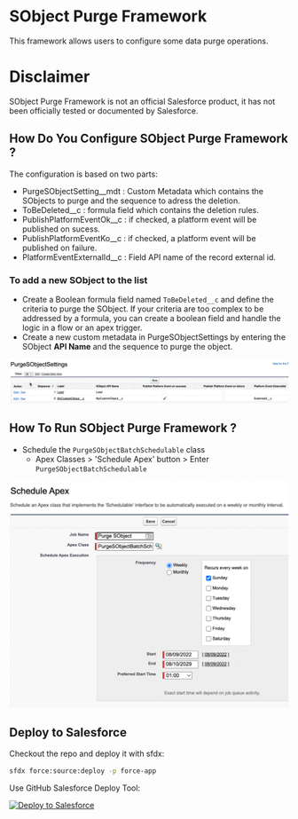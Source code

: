 # SObject Purge Framework

This framework allows users to configure some data purge operations.

# Disclaimer
SObject Purge Framework is not an official Salesforce product, it has not been officially tested or documented by Salesforce.

## How Do You Configure SObject Purge Framework ?

The configuration is based on two parts:

- PurgeSObjectSetting__mdt : Custom Metadata which contains the SObjects to purge and the sequence to adress the deletion.
- ToBeDeleted__c : formula field which contains the deletion rules.
- PublishPlatformEventOk__c : if checked, a platform event will be published on sucess.
- PublishPlatformEventKo__c : if checked, a platform event will be published on failure.
- PlatformEventExternalId__c : Field API name of the record external id.

### To add a new SObject to the list

- Create a Boolean formula field named `ToBeDeleted__c` and define the criteria to purge the SObject. If your criteria are too complex to be addressed by a formula, you can create a boolean field and handle the logic in a flow or an apex trigger.
- Create a new custom metadata in PurgeSObjectSettings by entering the SObject **API Name** and the sequence to purge the object.


[![SObjedt config](./screenshots/settings.png)](./screenshots/settings.png)

## How To Run SObject Purge Framework ?

- Schedule the `PurgeSObjectBatchSchedulable` class
	- Apex Classes > 'Schedule Apex' button > Enter `PurgeSObjectBatchSchedulable`

[![SObjedt config](./screenshots/schedule.png)](./screenshots/schedule.png)

## Deploy to Salesforce

Checkout the repo and deploy it with sfdx:
```sh
sfdx force:source:deploy -p force-app
```

Use GitHub Salesforce Deploy Tool:

[<img alt="Deploy to Salesforce" src="https://raw.githubusercontent.com/afawcett/githubsfdeploy/master/src/main/webapp/resources/img/deploy.png" />](https://githubsfdeploy.herokuapp.com/?owner=tprouvot&repo=purge-sobject&ref=master)
